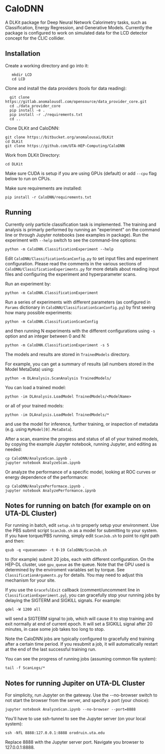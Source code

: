 # CaloDNN

A DLKit package for Deep Neural Network Calorimetry tasks, such as
Classification, Energy Regression, and Generative Models. Currently
the package is configured to work on simulated data for the LCD
detector concept for the CLIC collider. 

## Installation
Create a working directory and go into it:

       mkdir LCD
       cd LCD

Clone and install the data providers (tools for data reading):

      git clone https://gitlab.anomalousdl.com/opensource/data_provider_core.git
      cd ./data_provider_core
      pip install -e .
      pip install -r ./requirements.txt
      cd ..

Clone DLKit and CaloDNN:

    git clone https://bitbucket.org/anomalousai/DLKit
    cd DLKit
    git clone https://github.com/UTA-HEP-Computing/CaloDNN

Work from DLKit Directory:

    cd DLKit

Make sure CUDA is setup if you are using GPUs (default) or add `--cpu`
flag below to run on CPUs.

Make sure requirements are installed:

    pip install -r CaloDNN/requirements.txt

## Running

Currently only particle classification task is implemented. The
training and analysis is primarly performed by running an "experiment"
on the command line or through Jupyter notebooks (see examples in
package). Run the experiment with `--help` switch to see the command-line
options:

    python -m CaloDNN.ClassificationExperiment --help

Edit `CaloDNN/ClassificationScanConfig.py` to set input files and
experiment configuration. Please read the comments in the various
sections of `CaloDNN/ClassificationExperiments.py` for more details
about reading input files and configuring the experiment and
hyperparameter scans.

Run an experiment by:

    python -m CaloDNN.ClassificationExperiment

Run a series of experiments with different parameters (as configured
in `Params` dictionary in `CaloDNN/ClassificationScanConfig.py`) by
first seeing how many possible experiments:

    python -m CaloDNN.ClassificationScanConfig

and then running N experiments with the different configurations using
`-s` option and an integer between 0 and N:

    python -m CaloDNN.ClassificationExperiment -s 5

The models and results are stored in `TrainedModels` directory.

For example, you can get a summary of results (all numbers stored in
the Model MetaData) using:

    python -m DLAnalysis.ScanAnalysis TrainedModels/

You can load a trained model:

    python -im DLAnalysis.LoadModel TrainedModels/<ModelName>
       
or all of your trained models:

    python -im DLAnalysis.LoadModel TrainedModels/*

and use the model for inference, further training, or inspection of
metadata (e.g. using `MyModel[0].MetaData`).

After a scan, examine the progress and status of all of your trained
models, by copying the example Jupyter notebook, running Jupyter, and
editing as needed:

    cp CaloDNN/AnalyzeScan.ipynb .
    jupyter notebook AnalyzeScan.ipynb 

Or analyze the performance of a specific model, looking at ROC curves or
energy dependence of the performance:

    cp CaloDNN/AnalyzePerformace.ipynb .
    jupyter notebook AnalyzePerformance.ipynb 

## Notes for running on batch (for example on on UTA-DL Cluster)

For running in batch, edit `setup.sh` to properly setup your
environment. Use the PBS submit script `ScanJob.sh` as a model for
submitting to your system. If you have torque/PBS running, simply edit
`ScanJob.sh` to point to right path and then:

    qsub -q <queuename> -t 0-19 CaloDNN/ScanJob.sh

to (for example) submit 20 jobs, each with different configuration.
On the HEP-DL cluster, use `gpu_queue` as the queue. Note that the GPU
used is determined by the enviroment variables set by torque. See
`ClassificationArguments.py` for details. You may need to adjust this
mechanism for your site.

If you use the `GracefulExit` callback (comment/uncomment line in
`ClassificationExperiment.py`), you can gracefully stop your running
jobs by delaying the SIGTERM and SIGKILL signals. For example:

    qdel -W 1200 all

will send a SIGTERM signal to job, which will cause it to stop
training and exit normally at end of current epoch. It will set a
SIGKILL signal after 20 minutes, in case some job takes too long to
stop.

Note the CaloDNN jobs are typically configured to gracefully end
training after a certain time period. If you resubmit a job, it will
automatically restart at the end of the last successful training run.

You can see the progress of running jobs (assuming common file
system):

    tail -f ScanLogs/*

## Notes for running Jupiter on UTA-DL Cluster

For simplicity, run Jupyter on the gateway. Use the --no-browser
switch to not start the browser from the server, and specify a port
(your choice):

    jupyter notebook AnalyzeScan.ipynb --no-browser --port=8888

You'll have to use ssh-tunnel to see the Jupyter server (on your local
system):

    ssh -NfL 8888:127.0.0.1:8888 orodruin.uta.edu

Replace 8888 with the Jupyter server port. Navigate you browser to
127.0.0.1:8888.

